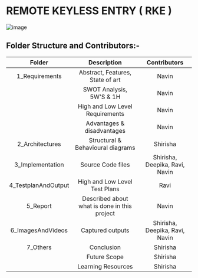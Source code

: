 # REMOTE KEYLESS ENTRY ( RKE )
 ![image](https://user-images.githubusercontent.com/98866123/157840366-19613fbb-f1a9-42b2-9f5e-05b8fc819a06.png)

## Folder Structure and Contributors:-
   | Folder | Description | Contributors |
   |:---:|:---:|:---:|
   | 1_Requirements | Abstract, Features, State of art | Navin |
   |                | SWOT Analysis, 5W'S & 1H | Navin |
   |                | High and Low Level Requirements | Navin |
   |                | Advantages & disadvantages | Navin |
   | 2_Architectures | Structural & Behavioural diagrams | Shirisha |
   | 3_Implementation | Source Code files | Shirisha, Deepika, Ravi, Navin |
   | 4_TestplanAndOutput | High and Low Level Test Plans | Ravi |
   | 5_Report | Described about what is done in this project | Navin |
   | 6_ImagesAndVideos | Captured outputs | Shirisha, Deepika, Ravi, Navin |
   | 7_Others | Conclusion |Shirisha |
   |                          | Future Scope | Shirisha |
   |                          | Learning Resources | Shirisha |
   
   
